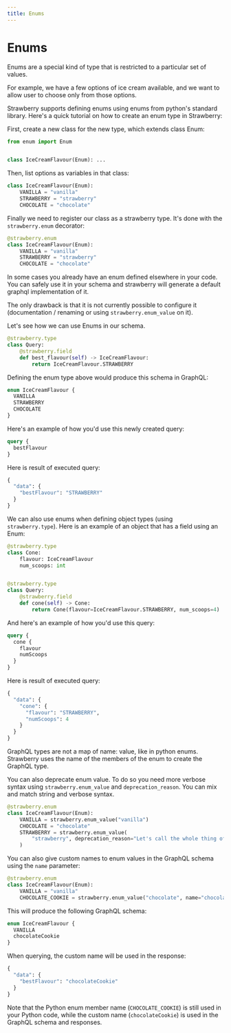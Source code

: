 ```yaml
---
title: Enums
---
```


# Enums

Enums are a special kind of type that is restricted to a particular set of
values.

For example, we have a few options of ice cream available, and we want to allow
user to choose only from those options.

Strawberry supports defining enums using enums from python's standard library.
Here's a quick tutorial on how to create an enum type in Strawberry:

First, create a new class for the new type, which extends class Enum:

```python
from enum import Enum


class IceCreamFlavour(Enum): ...
```

Then, list options as variables in that class:

```python
class IceCreamFlavour(Enum):
    VANILLA = "vanilla"
    STRAWBERRY = "strawberry"
    CHOCOLATE = "chocolate"
```

Finally we need to register our class as a strawberry type. It's done with the
`strawberry.enum` decorator:

```python
@strawberry.enum
class IceCreamFlavour(Enum):
    VANILLA = "vanilla"
    STRAWBERRY = "strawberry"
    CHOCOLATE = "chocolate"
```

<Note>

In some cases you already have an enum defined elsewhere in your code. You can
safely use it in your schema and strawberry will generate a default graphql
implementation of it.

The only drawback is that it is not currently possible to configure it
(documentation / renaming or using `strawberry.enum_value` on it).

</Note>

Let's see how we can use Enums in our schema.

```python
@strawberry.type
class Query:
    @strawberry.field
    def best_flavour(self) -> IceCreamFlavour:
        return IceCreamFlavour.STRAWBERRY
```

Defining the enum type above would produce this schema in GraphQL:

```graphql
enum IceCreamFlavour {
  VANILLA
  STRAWBERRY
  CHOCOLATE
}
```

Here's an example of how you'd use this newly created query:

```graphql
query {
  bestFlavour
}
```

Here is result of executed query:

```graphql
{
  "data": {
    "bestFlavour": "STRAWBERRY"
  }
}
```

We can also use enums when defining object types (using `strawberry.type`). Here
is an example of an object that has a field using an Enum:

```python
@strawberry.type
class Cone:
    flavour: IceCreamFlavour
    num_scoops: int


@strawberry.type
class Query:
    @strawberry.field
    def cone(self) -> Cone:
        return Cone(flavour=IceCreamFlavour.STRAWBERRY, num_scoops=4)
```

And here's an example of how you'd use this query:

```graphql
query {
  cone {
    flavour
    numScoops
  }
}
```

Here is result of executed query:

```graphql
{
  "data": {
    "cone": {
      "flavour": "STRAWBERRY",
      "numScoops": 4
    }
  }
}
```

<Note>

GraphQL types are not a map of name: value, like in python enums. Strawberry
uses the name of the members of the enum to create the GraphQL type.

</Note>

You can also deprecate enum value. To do so you need more verbose syntax using
`strawberry.enum_value` and `deprecation_reason`. You can mix and match string
and verbose syntax.

```python
@strawberry.enum
class IceCreamFlavour(Enum):
    VANILLA = strawberry.enum_value("vanilla")
    CHOCOLATE = "chocolate"
    STRAWBERRY = strawberry.enum_value(
        "strawberry", deprecation_reason="Let's call the whole thing off"
    )
```

You can also give custom names to enum values in the GraphQL schema using the
`name` parameter:

```python
@strawberry.enum
class IceCreamFlavour(Enum):
    VANILLA = "vanilla"
    CHOCOLATE_COOKIE = strawberry.enum_value("chocolate", name="chocolateCookie")
```

This will produce the following GraphQL schema:

```graphql
enum IceCreamFlavour {
  VANILLA
  chocolateCookie
}
```

When querying, the custom name will be used in the response:

```graphql
{
  "data": {
    "bestFlavour": "chocolateCookie"
  }
}
```

Note that the Python enum member name (`CHOCOLATE_COOKIE`) is still used in your
Python code, while the custom name (`chocolateCookie`) is used in the GraphQL
schema and responses.
